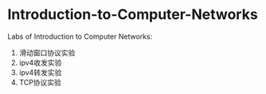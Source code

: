 # Introduction-to-Computer-Networks
Labs of Introduction to Computer Networks:

1. 滑动窗口协议实验
2. ipv4收发实验
3. ipv4转发实验
4. TCP协议实验
